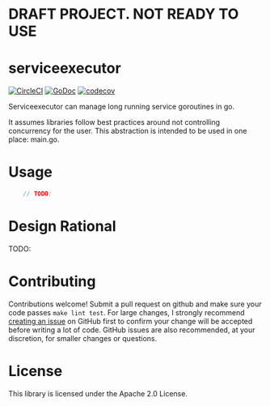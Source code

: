 # DRAFT PROJECT.  NOT READY TO USE

# serviceexecutor
[![CircleCI](https://circleci.com/gh/cep21/serviceexecutor.svg)](https://circleci.com/gh/cep21/serviceexecutor)
[![GoDoc](https://godoc.org/github.com/cep21/serviceexecutor?status.svg)](https://godoc.org/github.com/cep21/serviceexecutor)
[![codecov](https://codecov.io/gh/cep21/serviceexecutor/branch/master/graph/badge.svg)](https://codecov.io/gh/cep21/serviceexecutor)

Serviceexecutor can manage long running service goroutines in go.

It assumes libraries follow best practices around not controlling concurrency for the user.  This abstraction
is intended to be used in one place: main.go.

# Usage

```go
    // TODO:
```

# Design Rational

TODO:

# Contributing

Contributions welcome!  Submit a pull request on github and make sure your code passes `make lint test`.  For
large changes, I strongly recommend [creating an issue](https://github.com/cep21/serviceexecutor/issues) on GitHub first to
confirm your change will be accepted before writing a lot of code.  GitHub issues are also recommended, at your discretion,
for smaller changes or questions.

# License

This library is licensed under the Apache 2.0 License.